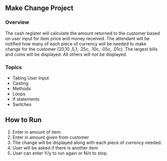 ## Make Change Project

### Overview
The cash register will calculate the amount returned to the customer based on user input for item price and money received.
The attendant will be notified how many of each piece of currency will be needed to make change for the customer ($20 ,$10 ,$5 ,$1, .25c, .10c, .05c, .01c). The largest bills and coins will be displayed. All others will not be displayed.

### Topics
* Taking User Input
* Casting
* Methods
* Loops
* If statements
* Switches

## How to Run
1. Enter in amount of item.
2. Enter in amount given from customer
3. The change will be displayed along with each piece of currency needed.
4. User will be asked if there is another item
5. User can enter Y/y to run again or N/n to stop.
